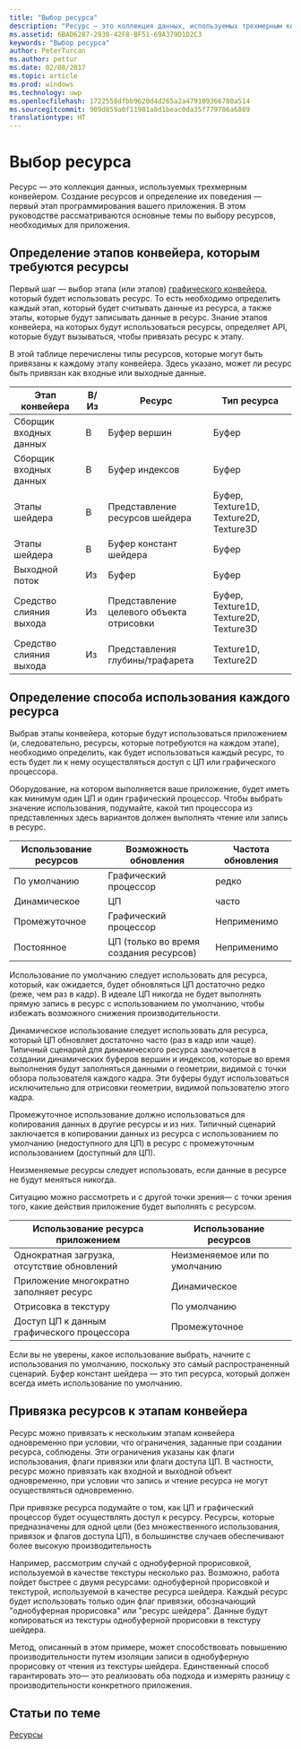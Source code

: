 ```yaml
---
title: "Выбор ресурса"
description: "Ресурс — это коллекция данных, используемых трехмерным конвейером."
ms.assetid: 6BAD6287-2930-42F8-BF51-69A379D1D2C3
keywords: "Выбор ресурса"
author: PeterTurcan
ms.author: pettur
ms.date: 02/08/2017
ms.topic: article
ms.prod: windows
ms.technology: uwp
ms.openlocfilehash: 1722558dfbb9620d4d265a2a479109366780a514
ms.sourcegitcommit: 909d859a0f11981a8d1beac0da35f779786a6889
translationtype: HT
---
```

# <a name="choosing-a-resource"></a>Выбор ресурса


Ресурс — это коллекция данных, используемых трехмерным конвейером. Создание ресурсов и определение их поведения — первый этап программирования вашего приложения. В этом руководстве рассматриваются основные темы по выбору ресурсов, необходимых для приложения.

## <a name="span-ididentifybindingspanspan-ididentifybindingspanspan-ididentifybindingspanidentify-pipeline-stages-that-need-resources"></a><span id="Identify_Binding"></span><span id="identify_binding"></span><span id="IDENTIFY_BINDING"></span>Определение этапов конвейера, которым требуются ресурсы


Первый шаг — выбор этапа (или этапов) [графического конвейера](graphics-pipeline.md), который будет использовать ресурс. То есть необходимо определить каждый этап, который будет считывать данные из ресурса, а также этапы, которые будут записывать данные в ресурс. Знание этапов конвейера, на которых будут использоваться ресурсы, определяет API, которые будут вызываться, чтобы привязать ресурс к этапу.

В этой таблице перечислены типы ресурсов, которые могут быть привязаны к каждому этапу конвейера. Здесь указано, может ли ресурс быть привязан как входные или выходные данные.

| Этап конвейера  | В/Из | Ресурс               | Тип ресурса                           |
|-----------------|--------|------------------------|-----------------------------------------|
| Сборщик входных данных | В     | Буфер вершин          | Буфер                                  |
| Сборщик входных данных | В     | Буфер индексов           | Буфер                                  |
| Этапы шейдера   | В     | Представление ресурсов шейдера    | Буфер, Texture1D, Texture2D, Texture3D |
| Этапы шейдера   | В     | Буфер констант шейдера | Буфер                                  |
| Выходной поток   | Из    | Буфер                 | Буфер                                  |
| Средство слияния выхода   | Из    | Представление целевого объекта отрисовки     | Буфер, Texture1D, Texture2D, Texture3D |
| Средство слияния выхода   | Из    | Представления глубины/трафарета     | Texture1D, Texture2D                    |

 

## <a name="span-ididentifyusagespanspan-ididentifyusagespanspan-ididentifyusagespanidentify-how-each-resource-will-be-used"></a><span id="Identify_Usage"></span><span id="identify_usage"></span><span id="IDENTIFY_USAGE"></span>Определение способа использования каждого ресурса


Выбрав этапы конвейера, которые будут использоваться приложением (и, следовательно, ресурсы, которые потребуются на каждом этапе), необходимо определить, как будет использоваться каждый ресурс, то есть будет ли к нему осуществляться доступ с ЦП или графического процессора.

Оборудование, на котором выполняется ваше приложение, будет иметь как минимум один ЦП и один графический процессор. Чтобы выбрать значение использования, подумайте, какой тип процессора из представленных здесь вариантов должен выполнять чтение или запись в ресурс.

| Использование ресурсов | Возможность обновления                    | Частота обновления |
|----------------|--------------------------------------|---------------------|
| По умолчанию        | Графический процессор                                  | редко        |
| Динамическое        | ЦП                                  | часто          |
| Промежуточное        | Графический процессор                                  | Неприменимо                 |
| Постоянное      | ЦП (только во время создания ресурсов) | Неприменимо                 |

 

Использование по умолчанию следует использовать для ресурса, который, как ожидается, будет обновляться ЦП достаточно редко (реже, чем раз в кадр). В идеале ЦП никогда не будет выполнять прямую запись в ресурс с использованием по умолчанию, чтобы избежать возможного снижения производительности.

Динамическое использование следует использовать для ресурса, который ЦП обновляет достаточно часто (раз в кадр или чаще). Типичный сценарий для динамического ресурса заключается в создании динамических буферов вершин и индексов, которые во время выполнения будут заполняться данными о геометрии, видимой с точки обзора пользователя каждого кадра. Эти буферы будут использоваться исключительно для отрисовки геометрии, видимой пользователю этого кадра.

Промежуточное использование должно использоваться для копирования данных в другие ресурсы и из них. Типичный сценарий заключается в копировании данных из ресурса с использованием по умолчанию (недоступного для ЦП) в ресурс с промежуточным использованием (доступный для ЦП).

Неизменяемые ресурсы следует использовать, если данные в ресурсе не будут меняться никогда.

Ситуацию можно рассмотреть и с другой точки зрения— с точки зрения того, какие действия приложение будет выполнять с ресурсом.

| Использование ресурса приложением     | Использование ресурсов       |
|---------------------------------------|----------------------|
| Однократная загрузка, отсутствие обновлений            | Неизменяемое или по умолчанию |
| Приложение многократно заполняет ресурс | Динамическое              |
| Отрисовка в текстуру                     | По умолчанию              |
| Доступ ЦП к данным графического процессора                | Промежуточное              |

 

Если вы не уверены, какое использование выбрать, начните с использования по умолчанию, поскольку это самый распространенный сценарий. Буфер констант шейдера — это тип ресурса, который должен всегда иметь использование по умолчанию.

## <a name="span-idresourcetypesandpipelinestagesspanspan-idresourcetypesandpipelinestagesspanspan-idresourcetypesandpipelinestagesspanbinding-resources-to-pipeline-stages"></a><span id="Resource_Types_and_Pipeline_stages"></span><span id="resource_types_and_pipeline_stages"></span><span id="RESOURCE_TYPES_AND_PIPELINE_STAGES"></span>Привязка ресурсов к этапам конвейера


Ресурс можно привязать к нескольким этапам конвейера одновременно при условии, что ограничения, заданные при создании ресурса, соблюдены. Эти ограничения указаны как флаги использования, флаги привязки или флаги доступа ЦП. В частности, ресурс можно привязать как входной и выходной объект одновременно, при условии что запись и чтение ресурса не могут осуществляться одновременно.

При привязке ресурса подумайте о том, как ЦП и графический процессор будет осуществлять доступ к ресурсу. Ресурсы, которые предназначены для одной цели (без множественного использования, привязок и флагов доступа ЦП), в большинстве случаев обеспечивают более высокую производительность

Например, рассмотрим случай с однобуферной прорисовкой, используемой в качестве текстуры несколько раз. Возможно, работа пойдет быстрее с двумя ресурсами: однобуферной прорисовкой и текстурой, используемой в качестве ресурса шейдера. Каждый ресурс будет использовать только один флаг привязки, обозначающий "однобуферная прорисовка" или "ресурс шейдера". Данные будут копироваться из текстуры однобуферной прорисовки в текстуру шейдера.

Метод, описанный в этом примере, может способствовать повышению производительности путем изоляции записи в однобуферную прорисовку от чтения из текстуры шейдера. Единственный способ гарантировать это— это реализовать оба подхода и измерять разницу с производительности конкретного приложения.

## <a name="span-idrelated-topicsspanrelated-topics"></a><span id="related-topics"></span>Статьи по теме


[Ресурсы](resources.md)

 

 




